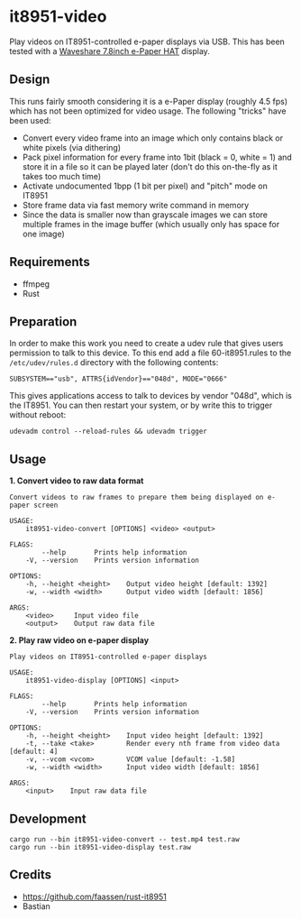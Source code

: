 # it8951-video

Play videos on IT8951-controlled e-paper displays via USB. This has been tested with a [Waveshare 7.8inch e-Paper HAT](https://www.waveshare.com/wiki/7.8inch_e-Paper_HAT) display.

## Design

This runs fairly smooth considering it is a e-Paper display (roughly 4.5 fps) which has not been optimized for video usage. The following "tricks" have been used:

* Convert every video frame into an image which only contains black or white pixels (via dithering)
* Pack pixel information for every frame into 1bit (black = 0, white = 1) and store it in a file so it can be played later (don't do this on-the-fly as it takes too much time)
* Activate undocumented 1bpp (1 bit per pixel) and "pitch" mode on IT8951
* Store frame data via fast memory write command in memory
* Since the data is smaller now than grayscale images we can store multiple frames in the image buffer (which usually only has space for one image)

## Requirements

* ffmpeg
* Rust

## Preparation

In order to make this work you need to create a udev rule that gives users permission to talk to this device. To this end add a file 60-it8951.rules to the `/etc/udev/rules.d` directory with the following contents:

```
SUBSYSTEM=="usb", ATTRS{idVendor}=="048d", MODE="0666"
```

This gives applications access to talk to devices by vendor "048d", which is the IT8951. You can then restart your system, or by write this to trigger without reboot:

```
udevadm control --reload-rules && udevadm trigger
```

## Usage

**1. Convert video to raw data format**

```
Convert videos to raw frames to prepare them being displayed on e-paper screen

USAGE:
    it8951-video-convert [OPTIONS] <video> <output>

FLAGS:
        --help       Prints help information
    -V, --version    Prints version information

OPTIONS:
    -h, --height <height>    Output video height [default: 1392]
    -w, --width <width>      Output video width [default: 1856]

ARGS:
    <video>     Input video file
    <output>    Output raw data file
```

**2. Play raw video on e-paper display**

```
Play videos on IT8951-controlled e-paper displays

USAGE:
    it8951-video-display [OPTIONS] <input>

FLAGS:
        --help       Prints help information
    -V, --version    Prints version information

OPTIONS:
    -h, --height <height>    Input video height [default: 1392]
    -t, --take <take>        Render every nth frame from video data [default: 4]
    -v, --vcom <vcom>        VCOM value [default: -1.58]
    -w, --width <width>      Input video width [default: 1856]

ARGS:
    <input>    Input raw data file
```

## Development

```
cargo run --bin it8951-video-convert -- test.mp4 test.raw
cargo run --bin it8951-video-display test.raw
```

## Credits

* https://github.com/faassen/rust-it8951
* Bastian
